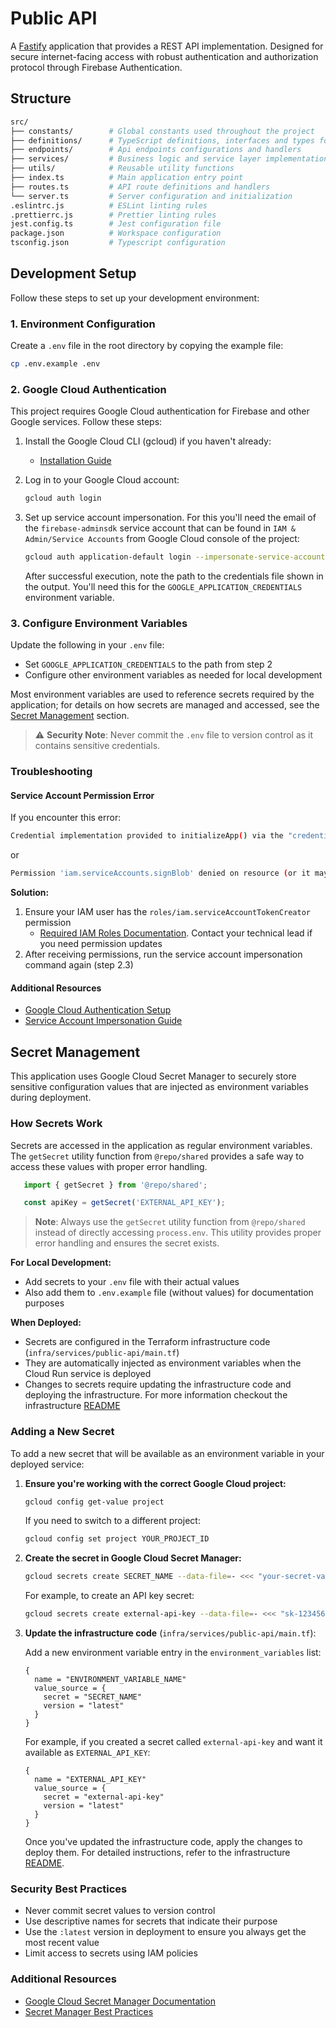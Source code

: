 # Public API

A [Fastify](https://fastify.dev/) application that provides a REST API implementation. Designed for secure internet-facing access with robust authentication and authorization protocol through Firebase Authentication.

## Structure

```bash
src/
├── constants/        # Global constants used throughout the project
├── definitions/      # TypeScript definitions, interfaces and types for type safety
├── endpoints/        # Api endpoints configurations and handlers
├── services/         # Business logic and service layer implementations
├── utils/            # Reusable utility functions
├── index.ts          # Main application entry point
├── routes.ts         # API route definitions and handlers
└── server.ts         # Server configuration and initialization
.eslintrc.js          # ESLint linting rules
.prettierrc.js        # Prettier linting rules
jest.config.ts        # Jest configuration file
package.json          # Workspace configuration
tsconfig.json         # Typescript configuration
```

## Development Setup

Follow these steps to set up your development environment:

### 1. Environment Configuration

Create a `.env` file in the root directory by copying the example file:

```bash
cp .env.example .env
```

### 2. Google Cloud Authentication

This project requires Google Cloud authentication for Firebase and other Google services. Follow these steps:

1. Install the Google Cloud CLI (gcloud) if you haven't already:
   - [Installation Guide](https://cloud.google.com/sdk/docs/install)

2. Log in to your Google Cloud account:

   ```bash
   gcloud auth login
   ```

3. Set up service account impersonation. For this you'll need the email of the `firebase-adminsdk` service account that can be found in `IAM & Admin/Service Accounts` from Google Cloud console of the project:

   ```bash
   gcloud auth application-default login --impersonate-service-account <service_account_email>
   ```

   After successful execution, note the path to the credentials file shown in the output. You'll need this for the `GOOGLE_APPLICATION_CREDENTIALS` environment variable.

### 3. Configure Environment Variables

Update the following in your `.env` file:

- Set `GOOGLE_APPLICATION_CREDENTIALS` to the path from step 2
- Configure other environment variables as needed for local development

Most environment variables are used to reference secrets required by the application; for details on how secrets are managed and accessed, see the [Secret Management](#secret-management) section.

> ⚠️ **Security Note**: Never commit the `.env` file to version control as it contains sensitive credentials.

### Troubleshooting

#### Service Account Permission Error

If you encounter this error:

```bash
Credential implementation provided to initializeApp() via the "credential" property failed to fetch a valid Google OAuth2 access token with the following error: "PERMISSION_DENIED: unable to impersonate: Permission 'iam.serviceAccounts.getAccessToken' denied on resource (or it may not exist)."
```

or

```bash
Permission 'iam.serviceAccounts.signBlob' denied on resource (or it may not exist).; Please refer to https://firebase.google.com/docs/auth/admin/create-custom-tokens for more details on how to use and troubleshoot this feature.
```

**Solution:**

1. Ensure your IAM user has the `roles/iam.serviceAccountTokenCreator` permission
   - [Required IAM Roles Documentation](https://cloud.google.com/docs/authentication/use-service-account-impersonation#required-roles). Contact your technical lead if you need permission updates
2. After receiving permissions, run the service account impersonation command again (step 2.3)

#### Additional Resources

- [Google Cloud Authentication Setup](https://cloud.google.com/docs/authentication/set-up-adc-local-dev-environment)
- [Service Account Impersonation Guide](https://cloud.google.com/docs/authentication/use-service-account-impersonation#adc)

## Secret Management

This application uses Google Cloud Secret Manager to securely store sensitive configuration values that are injected as environment variables during deployment.

### How Secrets Work

Secrets are accessed in the application as regular environment variables. The `getSecret` utility function from `@repo/shared` provides a safe way to access these values with proper error handling.

```typescript
   import { getSecret } from '@repo/shared';

   const apiKey = getSecret('EXTERNAL_API_KEY');
```

   > **Note**: Always use the `getSecret` utility function from `@repo/shared` instead of directly accessing `process.env`. This utility provides proper error handling and ensures the secret exists.

**For Local Development:**
- Add secrets to your `.env` file with their actual values
- Also add them to `.env.example` file (without values) for documentation purposes

**When Deployed:**
- Secrets are configured in the Terraform infrastructure code (`infra/services/public-api/main.tf`)
- They are automatically injected as environment variables when the Cloud Run service is deployed
- Changes to secrets require updating the infrastructure code and deploying the infrastructure. For more information checkout the infrastructure [README](../../infra/README.md)

### Adding a New Secret

To add a new secret that will be available as an environment variable in your deployed service:

1. **Ensure you're working with the correct Google Cloud project:**

   ```bash
   gcloud config get-value project
   ```

   If you need to switch to a different project:

   ```bash
   gcloud config set project YOUR_PROJECT_ID
   ```

2. **Create the secret in Google Cloud Secret Manager:**

   ```bash
   gcloud secrets create SECRET_NAME --data-file=- <<< "your-secret-value"
   ```

   For example, to create an API key secret:

   ```bash
   gcloud secrets create external-api-key --data-file=- <<< "sk-1234567890abcdef"
   ```

3. **Update the infrastructure code** (`infra/services/public-api/main.tf`):

   Add a new environment variable entry in the `environment_variables` list:

   ```hcl
   {
     name = "ENVIRONMENT_VARIABLE_NAME"
     value_source = {
       secret = "SECRET_NAME"
       version = "latest"
     }
   }
   ```

   For example, if you created a secret called `external-api-key` and want it available as `EXTERNAL_API_KEY`:

   ```hcl
   {
     name = "EXTERNAL_API_KEY"
     value_source = {
       secret = "external-api-key"
       version = "latest"
     }
   }
   ```

   Once you've updated the infrastructure code, apply the changes to deploy them. For detailed instructions, refer to the infrastructure [README](../../infra/README.md).


### Security Best Practices

- Never commit secret values to version control
- Use descriptive names for secrets that indicate their purpose
- Use the `:latest` version in deployment to ensure you always get the most recent value
- Limit access to secrets using IAM policies

### Additional Resources

- [Google Cloud Secret Manager Documentation](https://cloud.google.com/secret-manager/docs)
- [Secret Manager Best Practices](https://cloud.google.com/secret-manager/docs/best-practices)
